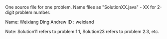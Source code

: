One source file for one problem.
Name files as "SolutionXX.java" - XX for 2-digit problem number.

Name: Weixiang Ding Andrew ID : weixiand

Note: Solution11 refers to problem 1.1, Solution23 refers to problem 2.3, etc.
